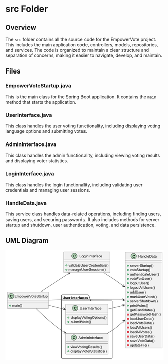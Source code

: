 # src Folder

## Overview
The `src` folder contains all the source code for the EmpowerVote project. This includes the main application code, controllers, models, repositories, and services. The code is organized to maintain a clear structure and separation of concerns, making it easier to navigate, develop, and maintain.

## Files

### EmpowerVoteStartup.java
This is the main class for the Spring Boot application. It contains the `main` method that starts the application.

### UserInterface.java
This class handles the user voting functionality, including displaying voting language options and submitting votes.

### AdminInterface.java
This class handles the admin functionality, including viewing voting results and displaying voter statistics.

### LoginInterface.java
This class handles the login functionality, including validating user credentials and managing user sessions.

### HandleData.java
This service class handles data-related operations, including finding users, saving users, and securing passwords. It also includes methods for server startup and shutdown, user authentication, voting, and data persistence.

## UML Diagram

![alt text](uml.png)